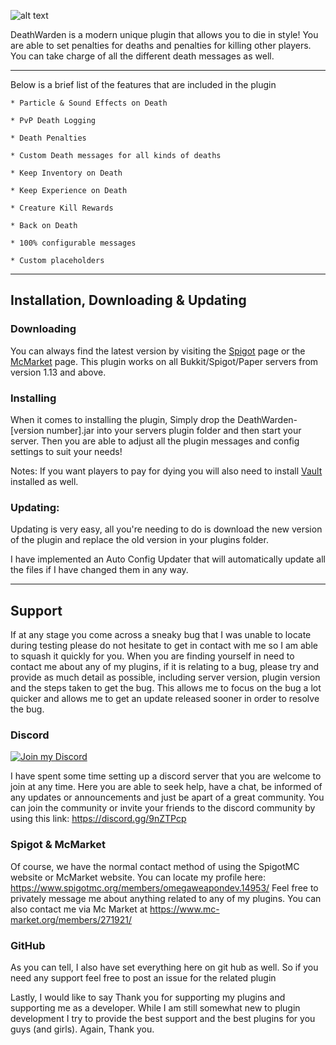 ![alt text](https://i.imgur.com/6XXbiHX.png "banner") </span>

DeathWarden is a modern unique plugin that allows you to die in style! You are able to set
penalties for deaths and penalties for killing other players. You can take charge of all the
different death messages as well.

***

Below is a brief list of the features that are included in the plugin

    * Particle & Sound Effects on Death
    
    * PvP Death Logging
    
    * Death Penalties
    
    * Custom Death messages for all kinds of deaths
    
    * Keep Inventory on Death
    
    * Keep Experience on Death
    
    * Creature Kill Rewards

    * Back on Death

    * 100% configurable messages

    * Custom placeholders

 ***

## Installation, Downloading & Updating

### Downloading

You can always find the latest version by visiting the [Spigot](https://www.spigotmc.org/resources/deathwarden.73535/)
page or the [McMarket](https://www.mc-market.org/resources/18495/) page. This plugin works on all Bukkit/Spigot/Paper servers from version 1.13 and above.

### Installing

When it comes to installing the plugin, Simply drop the DeathWarden-[version number].jar into your servers plugin folder and then start your server.
Then you are able to adjust all the plugin messages and config settings to suit your needs!

Notes: If you want players to pay for dying you will also need to install [Vault](https://www.spigotmc.org/resources/vault.34315/) installed as well.

### Updating:

Updating is very easy, all you're needing to do is download the new version of the plugin and replace the old version in your plugins folder.

I have implemented an Auto Config Updater that will automatically update all the files if I have changed them in any way.

***

## Support

If at any stage you come across a sneaky bug that I was unable to locate during testing please do not hesitate to get in contact with me so I am able to squash it quickly for you. When you are finding yourself in need to contact me about any of my plugins, if it is relating to a bug, please try and provide as much detail as possible, including server version, plugin version and the steps taken to get the bug. This allows me to focus on the bug a lot quicker and allows me to get an update released sooner in order to resolve the bug.

### Discord
 <a href="https://discord.gg/9nZTPcp">
    <img src="https://i.imgur.com/yQIZDR6.png" alt="Join my Discord">
  </a>

I have spent some time setting up a discord server that you are welcome to join at any time. Here you are able to seek help, have a chat, be informed of any updates or announcements and just be apart of a great community. You can join the community or invite your friends to the discord community by using this link: https://discord.gg/9nZTPcp

### Spigot & McMarket

Of course, we have the normal contact method of using the SpigotMC website or McMarket website. You can locate my profile here: https://www.spigotmc.org/members/omegaweapondev.14953/ Feel free to privately message me about anything related to any of my plugins.
You can also contact me via Mc Market at https://www.mc-market.org/members/271921/

### GitHub

As you can tell, I also have set everything here on git hub as well. So if you need any support feel free to post an issue for the related plugin

Lastly, I would like to say Thank you for supporting my plugins and supporting me as a developer. While I am still somewhat new to plugin development I try to provide the best support and the best plugins for you guys (and girls). Again, Thank you.



